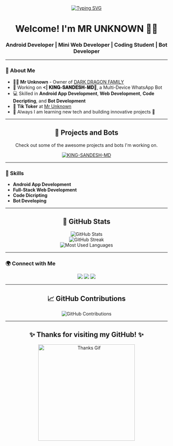 <div align="center">
  <a href="https://git.io/typing-svg">
    <img src="https://readme-typing-svg.demolab.com?font=Ribeye&size=50&pause=1000&color=33ff00&center=true&width=910&height=100&lines=I+am+Professor+Sandesh+Bhashana;Bot+Developer;Android+App+Developer" alt="Typing SVG">
  </a>
</div>

<h1 align="center">Welcome! I'm MR UNKNOWN 👨‍🏫</h1>
<h3 align="center">Android Developer | Mini Web Developer | Coding Student | Bot Developer</h3>

---

### 🚀 About Me

- 👨‍🏫 **Mr Unknown** - Owner of [DARK DRAGON FAMILY](https://www.tiktok..com/@mr__unknown_sandesh)
- 🤖 Working on **<| 𝐊𝐈𝐍𝐆-𝐒𝐀𝐍𝐃𝐄𝐒𝐇-𝐌𝐃🫧**, a Multi-Device WhatsApp Bot
- 💻 Skilled in **Android App Development**, **Web Development**, **Code Decripting**, and **Bot Development**
- 🎥 **Tik Toker** at [Mr Unknown](https://www.tiktok.com/@mr__unknown_sandesh) 
- 🌱 Always I am learning new tech and building innovative projects 🥹

---

<div align="center">
  <h2>🚀 Projects and Bots</h2>
  <p>Check out some of the awesome projects and bots I'm working on.</p>

  <a href="https://github.com/vijitharanawakage/KING-SANDESH-MD" target="_blank">
    <img src="https://img.shields.io/badge/King_sandesh-Multi_Device_Whatsapp_Bot-green?style=for-the-badge&logo=whatsapp" alt="KING-SANDESH-MD">
  </a>
  <br>
</div>

---

### 🔧 Skills

- **Android App Development**
- **Full-Stack Web Development**
- **Code Dicripting**
- **Bot Developing**

---

<div align="center">
  <h2>🌟 GitHub Stats</h2>
  <img src="https://github-readme-stats.vercel.app/api?username=vijitharanawakage&show_icons=true&theme=radical" alt="GitHub Stats">
  <br>
  <img src="https://github-readme-streak-stats.herokuapp.com/?user=vijitharanawakage&theme=radical" alt="GitHub Streak">
  <br>
  <img src="https://github-readme-stats.vercel.app/api/top-langs/?username=vijitharanawakage&layout=compact&theme=radical" alt="Most Used Languages">
</div>

---

### 🌍 Connect with Me

<p align="center">
  <a href="https://www.tiktok.com/@mr__unknown_sandesh" target="_blank"><img src="https://img.shields.io/badge/TikTok-mr__unknown_sandesh-FF0000?style=for-the-badge&logo=tiktok&logoColor=white"></a>
  <a href="https://www.instagram.com/mr__unknown_sandesh/profilecard/?igsh=OHN1ZXZndzUxdjBr" target="_blank"><img src="https://img.shields.io/badge/Instagram-Join%20Now-blue?style=for-the-badge&logo=instagram"></a>
  <a href="https://whatsapp.com/channel/0029Vb5TUQb72WTmFdUmB71s" target="_blank"><img src="https://img.shields.io/badge/WhatsApp-Subscribe-brightgreen?style=for-the-badge&logo=whatsapp"></a>
</p>

---

<div align="center">
  <h2>📈 GitHub Contributions</h2>
  <img src="https://github-contribution-stats.vercel.app/api/?username=vijitharanawakage" alt="GitHub Contributions">
</div>

---

<div align="center">
  <h2>✨ Thanks for visiting my GitHub! ✨</h2>
  <img src="https://media.giphy.com/media/Q7LHmoFwVP6Yc1swZs/giphy.gif" width="300" alt="Thanks Gif">
</div>


